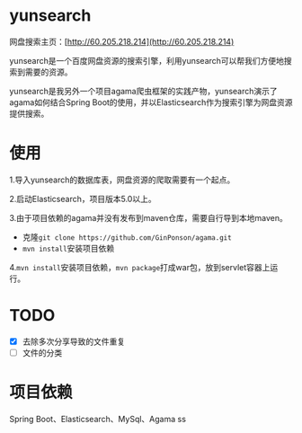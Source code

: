 # yunsearch
网盘搜索主页：[http://60.205.218.214](http://60.205.218.214)

yunsearch是一个百度网盘资源的搜索引擎，利用yunsearch可以帮我们方便地搜索到需要的资源。

yunsearch是我另外一个项目agama爬虫框架的实践产物，yunsearch演示了agama如何结合Spring Boot的使用，并以Elasticsearch作为搜索引擎为网盘资源提供搜索。

# 使用
1.导入yunsearch的数据库表，网盘资源的爬取需要有一个起点。

2.启动Elasticsearch，项目版本5.0以上。

3.由于项目依赖的agama并没有发布到maven仓库，需要自行导到本地maven。
- 克隆``git clone https://github.com/GinPonson/agama.git``
- ``mvn install``安装项目依赖

4.``mvn install``安装项目依赖，``mvn package``打成war包，放到servlet容器上运行。

# TODO
- [X] 去除多次分享导致的文件重复
- [ ] 文件的分类

# 项目依赖
Spring Boot、Elasticsearch、MySql、Agama
ss

